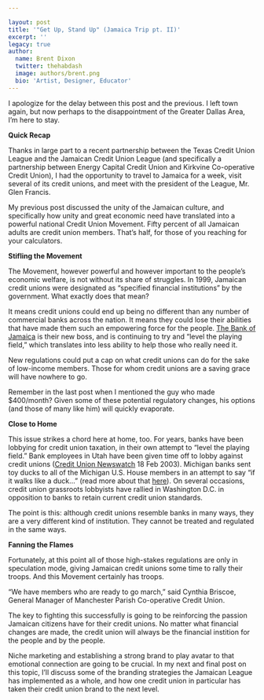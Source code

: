 ```yaml
---

layout: post
title: '"Get Up, Stand Up" (Jamaica Trip pt. II)'
excerpt: ''
legacy: true
author:
  name: Brent Dixon
  twitter: thehabdash
  image: authors/brent.png
  bio: 'Artist, Designer, Educator'
---
```


<p>I apologize for the delay between this post and the previous. I left town again, but now perhaps to the disappointment of the Greater Dallas Area, I&#8217;m here to stay.</p>
<p><strong>Quick Recap</strong></p>
<p>Thanks in large part to a recent partnership between the Texas Credit Union League and the Jamaican Credit Union League (and specifically a partnership between Energy Capital Credit Union and Kirkvine Co-operative Credit Union), I had the opportunity to travel to Jamaica for a week, visit several of its credit unions, and meet with the president of the League, Mr. Glen Francis.</p>
<p>My previous post discussed the unity of the Jamaican culture, and specifically how unity and great economic need have translated into a powerful national Credit Union Movement. Fifty percent of all Jamaican adults are credit union members. That&#8217;s half, for those of you reaching for your calculators.</p>
<p><strong>Stifling the Movement</strong></p>
<p>The Movement, however powerful and however important to the people&#8217;s economic welfare, is not without its share of struggles. In 1999, Jamaican credit unions were designated as &#8220;specified financial institutions&#8221; by the government. What exactly does that mean?</p>
<p>It means credit unions could end up being no different than any number of commercial banks across the nation. It means they could lose their abilities that have made them such an empowering force for the people. <a href='http://www.boj.org.jm/'>The Bank of Jamaica</a> is their new boss, and is continuing to try and &#8220;level the playing field,&#8221; which translates into less ability to help those who really need it.</p>
<p>New regulations could put a cap on what credit unions can do for the sake of low-income members. Those for whom credit unions are a saving grace will have nowhere to go.</p>
<p>Remember in the last post when I mentioned the guy who made $400/month? Given some of these potential regulatory changes, his options (and those of many like him) will quickly evaporate.</p>
<p><strong>Close to Home</strong></p>
<p>This issue strikes a chord here at home, too. For years, banks have been lobbying for credit union taxation, in their own attempt to &#8220;level the playing field.&#8221; Bank employees in Utah have been given time off to lobby against credit unions (<a href='http://www.cuna.org/press/newswatch.html'>Credit Union Newswatch</a> 18 Feb 2003). Michigan banks sent toy ducks to all of the Michigan U.S. House members in an attempt to say &#8220;if it walks like a duck&#8230;&#8221; (read more about that <a href='http://mcul.cusiteonline.com/news/contact/cover_story.php'>here</a>). On several occasions, credit union grassroots lobbyists have rallied in Washington D.C. in opposition to banks to retain current credit union standards.</p>
<p>The point is this: although credit unions resemble banks in many ways, they are a very different kind of institution. They cannot be treated and regulated in the same ways.</p>
<p><strong>Fanning the Flames</strong></p>
<p>Fortunately, at this point all of those high-stakes regulations are only in speculation mode, giving Jamaican credit unions some time to rally their troops. And this Movement certainly has troops.</p>
<p>&#8220;We have members who are ready to go march,&#8221; said Cynthia Briscoe, General Manager of Manchester Parish Co-operative Credit Union.</p>
<p>The key to fighting this successfully is going to be reinforcing the passion Jamaican citizens have for their credit unions. No matter what financial changes are made, the credit union will always be the financial instition for the people and by the people.</p>
<p>Niche marketing and establishing a strong brand to play avatar to that emotional connection are going to be crucial. In my next and final post on this topic, I&#8217;ll discuss some of the branding strategies the Jamaican League has implemented as a whole, and how one credit union in particular has taken their credit union brand to the next level.</p>